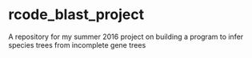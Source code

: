 # rcode_blast_project
A repository for my summer 2016 project on building a program to infer species trees from incomplete gene trees
